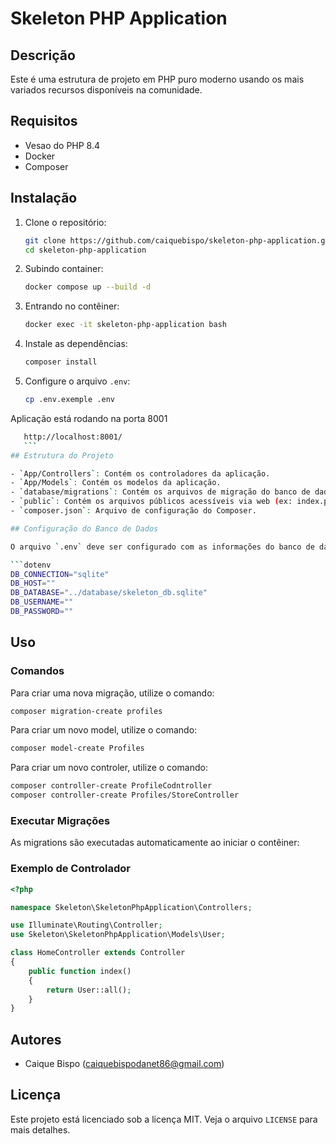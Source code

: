 # Skeleton PHP Application

## Descrição

Este é uma estrutura de projeto em PHP puro moderno usando os mais variados recursos disponíveis na comunidade.

## Requisitos

- Vesao do PHP 8.4
- Docker
- Composer

## Instalação

1. Clone o repositório:
    ```sh
    git clone https://github.com/caiquebispo/skeleton-php-application.git
    cd skeleton-php-application
    ```

2. Subindo container:
    ```sh
    docker compose up --build -d
    ```

3. Entrando no contêiner:
    ```sh
    docker exec -it skeleton-php-application bash
    ```
   
4. Instale as dependências:
    ```sh
    composer install
    ```

5. Configure o arquivo `.env`:
    ```sh
    cp .env.exemple .env
    ```
Aplicação está rodando na porta 8001
 ```sh
    http://localhost:8001/
    ``` 
## Estrutura do Projeto

- `App/Controllers`: Contém os controladores da aplicação.
- `App/Models`: Contém os modelos da aplicação.
- `database/migrations`: Contém os arquivos de migração do banco de dados.
- `public`: Contém os arquivos públicos acessíveis via web (ex: index.php).
- `composer.json`: Arquivo de configuração do Composer.

## Configuração do Banco de Dados

O arquivo `.env` deve ser configurado com as informações do banco de dados. Exemplo para SQLite:

```dotenv
DB_CONNECTION="sqlite"
DB_HOST=""
DB_DATABASE="../database/skeleton_db.sqlite"
DB_USERNAME=""
DB_PASSWORD=""
```

## Uso

### Comandos
Para criar uma nova migração, utilize o comando:

```sh
composer migration-create profiles
```
Para criar um novo model, utilize o comando:

```sh
composer model-create Profiles
```

Para criar um novo controler, utilize o comando:

```sh
composer controller-create ProfileCodntroller
composer controller-create Profiles/StoreController
```

### Executar Migrações

As migrations são executadas automaticamente ao iniciar o contêiner:

### Exemplo de Controlador

```php
<?php

namespace Skeleton\SkeletonPhpApplication\Controllers;

use Illuminate\Routing\Controller;
use Skeleton\SkeletonPhpApplication\Models\User;

class HomeController extends Controller
{
    public function index()
    {
        return User::all();
    }
}
```

## Autores

- Caique Bispo (caiquebispodanet86@gmail.com)

## Licença

Este projeto está licenciado sob a licença MIT. Veja o arquivo `LICENSE` para mais detalhes.

